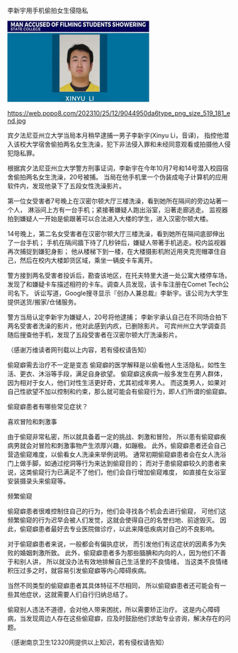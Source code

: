 李新宇用手机偷拍女生侵隐私

![李新宇用手机偷拍女生侵隐私](https://github.com/ywangnccu/ywang/blob/main/images/XINYULI.jpg)

https://web.popo8.com/202310/25/12/9044950da6type_png_size_519_181_end.jpg

宾夕法尼亚州立大学当局本月稍早逮捕一男子李新宇(Xinyu Li，音译)，
指控他潜入该校大学宿舍偷拍两名女生洗澡，犯下非法侵入罪和未经同意观看或拍摄他人侵犯隐私罪。

根据宾夕法尼亚州立大学警方刑事证词，李新宇在今年10月7号和14号潜入校园宿舍偷拍两名女生洗澡，20号被捕。
当局在他手机里一个伪装成电子计算机的应用软件内，发现他录下了五段女性洗澡影片。

第一位女受害者7号晚上在汉密尔顿大厅三楼洗澡，看到她所在隔间的旁边站著一个人，
淋浴间上方有一台手机；紧接著嫌疑人跑出浴室，沿著走廊逃走。
监视器拍到嫌疑人一开始是偷跟著可以合法进入大楼的学生，进入汉密尔顿大楼。

14号晚上，第二名女受害者在汉密尔顿大厅三楼洗澡，看到她所在隔间底部伸出了一台手机；
手机在隔间牆下待了几秒钟后，嫌疑人带著手机逃走。校内监视器再次捕捉到嫌犯身影；
他从楼梯下到一楼，在大楼摄影机附近用夹克兜帽罩住自己，然后在校内大楼卸货区域，乘坐一辆皮卡车离开。

警方接到两名受害者投诉后，勘查该地区，在托夫特里大道一处公寓大楼停车场，
发现了和嫌疑卡车描述相符的卡车。调查人员发现，该卡车注册在Comet Tech公司名下。
诉讼写道，Google搜寻显示『创办人兼总裁』李新宇。该公司为大学生提供送货/搬家/仓储服务。

警方当局认定李新宇为嫌疑人，20号将他逮捕；
李新宇承认自己在不同场合拍下两名受害者洗澡的影片，他对此感到内疚，已删除影片。
可宾州州立大学调查员随后搜查他手机，发现了五段受害者在汉密尔顿大厅洗澡影片。

（感谢万维读者网刊载以上内容，若有侵权请告知）

偷窥癖需去治疗不一定是变态
偷窥癖的医学解释是以偷看他人生活隐私，如性生活、更衣、沐浴等手段，满足自身欲望。
偷窥癖这疾病一般多发生在男人群体，因为相对于女人，他们对性生活更好奇，尤其初成年男人。
而这类男人，如果对自己性欲望不加以控制和约束，那么就可能会有偷窥行为，即人们所谓的偷窥癖。

偷窥癖患者有哪些常见症状？

喜欢冒险和刺激事

由于偷窥非常私密，所以就具备着一定的挑战、刺激和冒险，
所以患有偷窥癖疾病男就会对冒险和刺激事物产生浓厚兴趣，如蹦极。
此外，偷窥癖患者还会自己营造偷窥难度，以偷看女人洗澡来举例说明。
通常初期偷窥癖患者会在女人洗浴门上做手脚，如通过挖洞等行为来达到偷窥目的；
而对于患偷窥癖较久的患者来说，这类偷窥行为已满足不了他们，他们会自行增加偷窥难度，
如直接在女浴室安装摄录头来偷窥等。

频繁偷窥

偷窥癖患者很难控制住自己的行为，他们会寻找各个机会去进行偷窥，
可他们这频繁偷窥的行为迟早会被人们发觉，这就会使得自己的名誉扫地、前途毁灭。
因此，偷窥癖患者最好去专业医院做诊疗，以此来降低疾病对自己的不良影响。

对于偷窥癖患者来说，一般都会有偏执症状，
而引发他们有这症状的因素多为失败的婚姻刺激所致。
此外，偷窥癖患者多为那些腼腆和内向的人，因为他们不善于和别人讲，
所以就没办法有效地排解自己生活里的不良情绪，
当这类不良情绪积压过多之时，就容易引发偷窥癖等内心障碍疾病。

当然不同类型的偷窥癖患者其具体特征不尽相同，
所以偷窥癖患者还可能会有一些其他症状，这就需要人们自行归纳总结了。

偷窥别人违法不道德，会对他人带来困扰，所以需要矫正治疗。
这是内心障碍病，当发现周边人存在这些偷窥癖，应及时鼓励他们求助专业咨询，解决存在的问题。


（感谢南京卫生12320网提供以上知识，若有侵权请告知）
